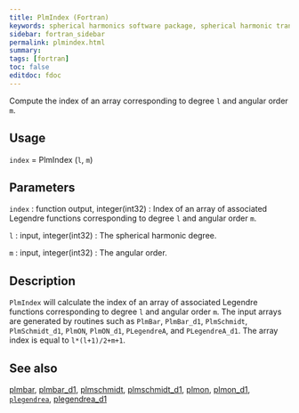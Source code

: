 ```yaml
---
title: PlmIndex (Fortran)
keywords: spherical harmonics software package, spherical harmonic transform, legendre functions, multitaper spectral analysis, fortran, Python, gravity, magnetic field
sidebar: fortran_sidebar
permalink: plmindex.html
summary:
tags: [fortran]
toc: false
editdoc: fdoc
---
```


Compute the index of an array corresponding to degree `l` and angular order `m`.

## Usage

`index` = PlmIndex (`l`, `m`)

## Parameters

`index` : function output, integer(int32)
:   Index of an array of associated Legendre functions corresponding to degree `l` and angular order `m`.

`l` : input, integer(int32)
:   The spherical harmonic degree.

`m` : input, integer(int32)
:   The angular order.

## Description

`PlmIndex` will calculate the index of an array of associated Legendre functions corresponding to degree `l` and angular order `m`. The input arrays are generated by routines such as `PlmBar`, `PlmBar_d1`, `PlmSchmidt`, `PlmSchmidt_d1`, `PlmON`, `PlmON_d1`, `PLegendreA`, and `PLegendreA_d1`. The array index is equal to `l*(l+1)/2+m+1`.

## See also

[plmbar](plmbar.html), [plmbar_d1](plmbar_d1.html), [plmschmidt](plmschmidt.html), [plmschmidt_d1](plmschmidt_d1.html), [plmon](plmon.html), [plmon_d1](plmon_d1.html), [`plegendrea`](plegendrea.html), [plegendrea_d1](plegendrea_d1.html)
